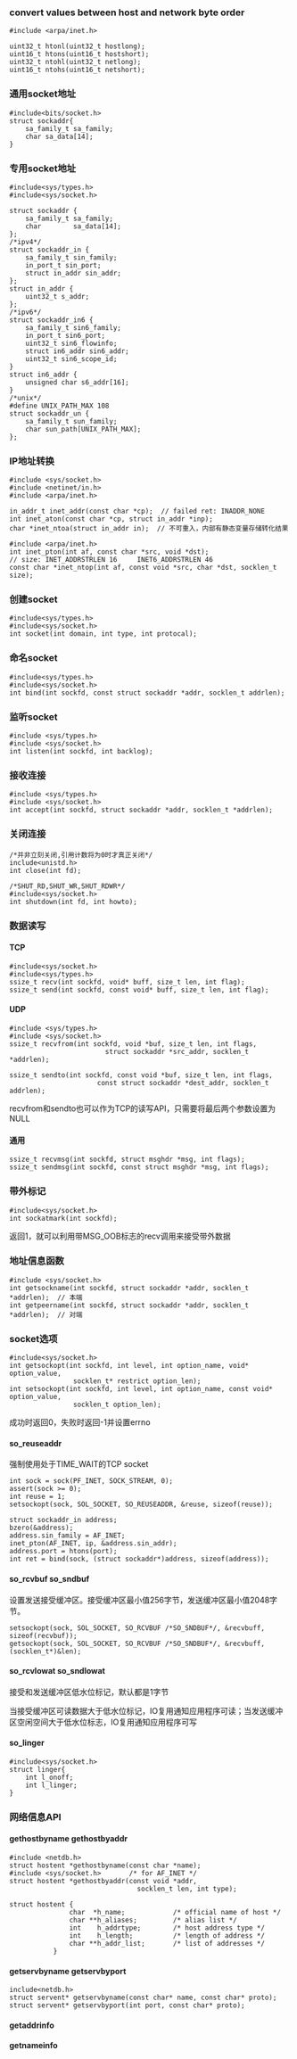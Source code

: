 ### convert values between host and network byte order
```
#include <arpa/inet.h>

uint32_t htonl(uint32_t hostlong);
uint16_t htons(uint16_t hostshort);
uint32_t ntohl(uint32_t netlong);
uint16_t ntohs(uint16_t netshort);
```

### 通用socket地址

```
#include<bits/socket.h>
struct sockaddr{
    sa_family_t sa_family;
    char sa_data[14];
}
```

### 专用socket地址
```
#include<sys/types.h>
#include<sys/socket.h>

struct sockaddr {
    sa_family_t sa_family;
    char        sa_data[14];
};
/*ipv4*/
struct sockaddr_in {
    sa_family_t sin_family;
    in_port_t sin_port;
    struct in_addr sin_addr;
};
struct in_addr {
    uint32_t s_addr;
};
/*ipv6*/
struct sockaddr_in6 {
    sa_family_t sin6_family;
    in_port_t sin6_port;
    uint32_t sin6_flowinfo;
    struct in6_addr sin6_addr;
    uint32_t sin6_scope_id;
}
struct in6_addr {
    unsigned char s6_addr[16];
}
/*unix*/
#define UNIX_PATH_MAX 108
struct sockaddr_un {
    sa_family_t sun_family;
    char sun_path[UNIX_PATH_MAX];
};
```

### IP地址转换
```
#include <sys/socket.h>
#include <netinet/in.h>
#include <arpa/inet.h>

in_addr_t inet_addr(const char *cp);  // failed ret: INADDR_NONE
int inet_aton(const char *cp, struct in_addr *inp);
char *inet_ntoa(struct in_addr in);  // 不可重入，内部有静态变量存储转化结果

#include <arpa/inet.h>
int inet_pton(int af, const char *src, void *dst);
// size: INET_ADDRSTRLEN 16     INET6_ADDRSTRLEN 46
const char *inet_ntop(int af, const void *src, char *dst, socklen_t size);
```

### 创建socket

```
#include<sys/types.h>
#include<sys/socket.h>
int socket(int domain, int type, int protocal);
```

### 命名socket
```
#include<sys/types.h>
#include<sys/socket.h>
int bind(int sockfd, const struct sockaddr *addr, socklen_t addrlen);
```

### 监听socket
```
#include <sys/types.h>
#include <sys/socket.h>
int listen(int sockfd, int backlog);
```

### 接收连接
```
#include <sys/types.h>
#include <sys/socket.h>
int accept(int sockfd, struct sockaddr *addr, socklen_t *addrlen);
```

### 关闭连接
```
/*并非立刻关闭,引用计数将为0时才真正关闭*/
include<unistd.h>
int close(int fd);

/*SHUT_RD,SHUT_WR,SHUT_RDWR*/
#include<sys/socket.h>
int shutdown(int fd, int howto);
```

### 数据读写

#### TCP
```
#include<sys/socket.h>
#include<sys/types.h>
ssize_t recv(int sockfd, void* buff, size_t len, int flag);
ssize_t send(int sockfd, const void* buff, size_t len, int flag);
```

#### UDP
```
#include <sys/types.h>
#include <sys/socket.h>
ssize_t recvfrom(int sockfd, void *buf, size_t len, int flags,
                        struct sockaddr *src_addr, socklen_t *addrlen);

ssize_t sendto(int sockfd, const void *buf, size_t len, int flags,
                      const struct sockaddr *dest_addr, socklen_t addrlen);
```
recvfrom和sendto也可以作为TCP的读写API，只需要将最后两个参数设置为NULL

#### 通用
```
ssize_t recvmsg(int sockfd, struct msghdr *msg, int flags);
ssize_t sendmsg(int sockfd, const struct msghdr *msg, int flags);
```

### 带外标记

```
#include<sys/socket.h>
int sockatmark(int sockfd);
```
返回1，就可以利用带MSG_OOB标志的recv调用来接受带外数据

### 地址信息函数
```
#include <sys/socket.h>
int getsockname(int sockfd, struct sockaddr *addr, socklen_t *addrlen);  // 本端
int getpeername(int sockfd, struct sockaddr *addr, socklen_t *addrlen);  // 对端
```

### socket选项

```
#include<sys/socket.h>
int getsockopt(int sockfd, int level, int option_name, void* option_value,
                socklen_t* restrict option_len);
int setsockopt(int sockfd, int level, int option_name, const void* option_value,
                socklen_t option_len);
```

成功时返回0，失败时返回-1并设置errno

#### so_reuseaddr

强制使用处于TIME_WAIT的TCP socket

```
int sock = sock(PF_INET, SOCK_STREAM, 0);
assert(sock >= 0);
int reuse = 1;
setsockopt(sock, SOL_SOCKET, SO_REUSEADDR, &reuse, sizeof(reuse));

struct sockaddr_in address;
bzero(&address);
address.sin_family = AF_INET;
inet_pton(AF_INET, ip, &address.sin_addr);
address.port = htons(port);
int ret = bind(sock, (struct sockaddr*)address, sizeof(address));
```

#### so_rcvbuf so_sndbuf

设置发送接受缓冲区。接受缓冲区最小值256字节，发送缓冲区最小值2048字节。

```
setsockopt(sock, SOL_SOCKET, SO_RCVBUF /*SO_SNDBUF*/, &recvbuff, sizeof(recvbuf));
getsockopt(sock, SOL_SOCKET, SO_RCVBUF /*SO_SNDBUF*/, &recvbuff, (socklen_t*)&len);
```

#### so_rcvlowat so_sndlowat

接受和发送缓冲区低水位标记，默认都是1字节

当接受缓冲区可读数据大于低水位标记，IO复用通知应用程序可读；当发送缓冲区空闲空间大于低水位标志，IO复用通知应用程序可写

#### so_linger

```
#include<sys/socket.h>
struct linger{
    int l_onoff;
    int l_linger;
}
```

### 网络信息API

#### gethostbyname gethostbyaddr

```
#include <netdb.h>
struct hostent *gethostbyname(const char *name);
#include <sys/socket.h>       /* for AF_INET */
struct hostent *gethostbyaddr(const void *addr,
                                socklen_t len, int type);

struct hostent {
               char  *h_name;            /* official name of host */
               char **h_aliases;         /* alias list */
               int    h_addrtype;        /* host address type */
               int    h_length;          /* length of address */
               char **h_addr_list;       /* list of addresses */
           }                                
```

#### getservbyname getservbyport

```
include<netdb.h>
struct servent* getservbyname(const char* name, const char* proto);
struct servent* getservbyport(int port, const char* proto);
```

#### getaddrinfo

#### getnameinfo
